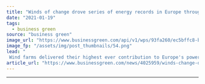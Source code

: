 ```yaml
---
title: "Winds of change drove series of energy records in Europe throughout 2020"
date: "2021-01-19"
tags: 
  - business green
source: "business green"
image_url: "https://www.businessgreen.com/api/v1/wps/93fa260/ec5bffc8-b5a9-45e1-9f48-5644fd45c239/4/Wind-turbines-992820568-185x114.png"
image_fp: "/assets/img/post_thumbnails/54.png"
lead: "
 Wind farms delivered their highest ever contribution to Europe's power mix as conventional coal and gas energy fell to a record low in Britain, according to new analysis from EnnAppSys ..."
article_url: "https://www.businessgreen.com/news/4025959/winds-change-drove-series-energy-records-europe-2020"
---
```


---
